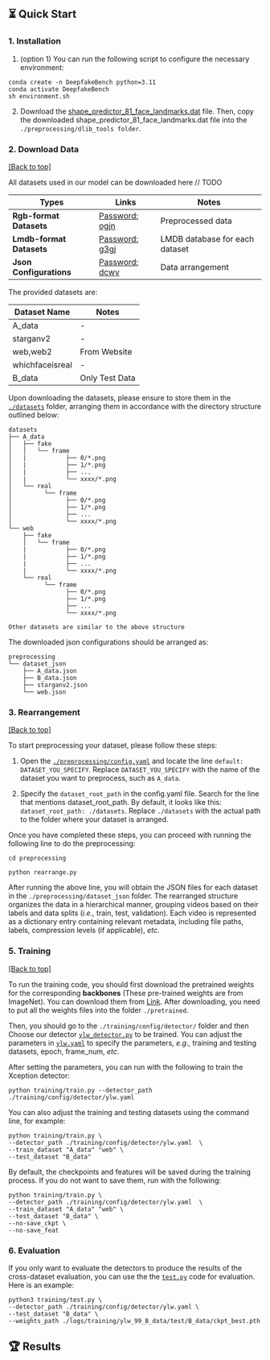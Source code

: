 ## ⏳ Quick Start

### 1. Installation
1. (option 1) You can run the following script to configure the necessary environment:

```
conda create -n DeepfakeBench python=3.11
conda activate DeepfakeBench
sh environment.sh
```
2. Download the [shape_predictor_81_face_landmarks.dat](https://github.com/SCLBD/DeepfakeBench/releases/download/v1.0.0/shape_predictor_81_face_landmarks.dat) file. Then, copy the downloaded shape_predictor_81_face_landmarks.dat file into the `./preprocessing/dlib_tools folder`.

### 2. Download Data

<a href="#top">[Back to top]</a>

All datasets used in our model can be downloaded here   // TODO

| Types                     | Links| Notes|       
| -------------------------|------- | ----------------------- |
| **Rgb-format Datasets**  | [Password: ogjn](https://pan.baidu.com/s/1NAMUHcZvsIm7l6hMHeEQjQ?pwd=ogjn)| Preprocessed data|       
| **Lmdb-format Datasets** | [Password: g3gj](https://pan.baidu.com/s/1riMCN5iXTJ2g9fQjtlZswg?pwd=g3gj)| LMDB database for each dataset|       
| **Json Configurations**  | [Password: dcwv](https://pan.baidu.com/s/1d7PTV2GK-fpGibcbtnQDqQ?pwd=dcwv)| Data arrangement|       


The provided datasets are:

| Dataset Name                    | Notes                   |
| ------------------------------- | ----------------------- |
| A_data                          | -                       |
| starganv2                       | -                       |
| web,web2                        |  From Website           |
| whichfaceisreal                 | -                       |
| B_data                          |  Only Test Data         |


Upon downloading the datasets, please ensure to store them in the [`./datasets`](./datasets/) folder, arranging them in accordance with the directory structure outlined below:

```
datasets
├── A_data
│   ├── fake
│   │   └── frame
│   |           ├── 0/*.png
│   |           ├── 1/*.png
│   |           ├── ...
│   |           └── xxxx/*.png
│   └── real
│         └── frame
│               ├── 0/*.png
│               ├── 1/*.png
│               ├── ...
│               └── xxxx/*.png
└── web
    ├── fake
    │   └── frame
    |           ├── 0/*.png
    |           ├── 1/*.png
    |           ├── ...
    |           └── xxxx/*.png
    └── real
          └── frame
                ├── 0/*.png
                ├── 1/*.png
                ├── ...
                └── xxxx/*.png

Other datasets are similar to the above structure
```

The downloaded json configurations should be arranged as:
```
preprocessing
└── dataset_json
    ├── A_data.json
    ├── B_data.json
    ├── starganv2.json
    └── web.json
```

### 3. Rearrangement

<a href="#top">[Back to top]</a>

To start preprocessing your dataset, please follow these steps:

1. Open the [`./preprocessing/config.yaml`](./preprocessing/config.yaml) and locate the line `default: DATASET_YOU_SPECIFY`. Replace `DATASET_YOU_SPECIFY` with the name of the dataset you want to preprocess, such as `A_data`.

7. Specify the `dataset_root_path` in the config.yaml file. Search for the line that mentions dataset_root_path. By default, it looks like this: ``dataset_root_path: ./datasets``.
Replace `./datasets` with the actual path to the folder where your dataset is arranged. 

Once you have completed these steps, you can proceed with running the following line to do the preprocessing:
```
cd preprocessing

python rearrange.py
```
After running the above line, you will obtain the JSON files for each dataset in the `./preprocessing/dataset_json` folder. The rearranged structure organizes the data in a hierarchical manner, grouping videos based on their labels and data splits (*i.e.,* train, test, validation). Each video is represented as a dictionary entry containing relevant metadata, including file paths, labels, compression levels (if applicable), *etc*. 


### 5. Training

<a href="#top">[Back to top]</a>

To run the training code, you should first download the pretrained weights for the corresponding **backbones** (These pre-trained weights are from ImageNet). You can download them from [Link](https://github.com/SCLBD/DeepfakeBench/releases/download/v1.0.0/pretrained.zip). After downloading, you need to put all the weights files into the folder `./pretrained`.

Then, you should go to the `./training/config/detector/` folder and then Choose our detector [`ylw_detector.py`](training/detectors/ylw_detector.py) to be trained. You can adjust the parameters in [`ylw.yaml`](./training/config/detector/ylw.yaml) to specify the parameters, *e.g.,* training and testing datasets, epoch, frame_num, *etc*.

After setting the parameters, you can run with the following to train the Xception detector:

```
python training/train.py --detector_path ./training/config/detector/ylw.yaml
```

You can also adjust the training and testing datasets using the command line, for example:

```
python training/train.py \
--detector_path ./training/config/detector/ylw.yaml  \
--train_dataset "A_data" "web" \
--test_dataset "B_data"
```

By default, the checkpoints and features will be saved during the training process. If you do not want to save them, run with the following:

```
python training/train.py \
--detector_path ./training/config/detector/ylw.yaml  \
--train_dataset "A_data" "web" \
--test_dataset "B_data" \
--no-save_ckpt \
--no-save_feat
```

### 6. Evaluation
If you only want to evaluate the detectors to produce the results of the cross-dataset evaluation, you can use the the [`test.py`](./training/test.py) code for evaluation. Here is an example:

```
python3 training/test.py \
--detector_path ./training/config/detector/ylw.yaml \
--test_dataset "B_data" \
--weights_path ./logs/training/ylw_99_B_data/test/B_data/ckpt_best.pth
```

## 🏆 Results
